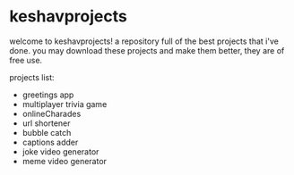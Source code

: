# keshavprojects

welcome to keshavprojects! a repository full of the best projects that i've done.
you may download these projects and make them better, they are of free use.

projects list:
- greetings app
- multiplayer trivia game
- onlineCharades
- url shortener
- bubble catch
- captions adder
- joke video generator
- meme video generator
